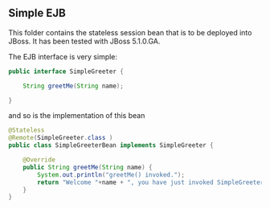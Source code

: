 ## Simple EJB

This folder contains the stateless session bean that is to be deployed into
JBoss. It has been tested with JBoss 5.1.0.GA.

The EJB interface is very simple:

```java
public interface SimpleGreeter {

    String greetMe(String name);

}
```

and so is the implementation of this bean

```java
@Stateless
@Remote(SimpleGreeter.class )
public class SimpleGreeterBean implements SimpleGreeter {

    @Override
    public String greetMe(String name) {
        System.out.println("greetMe() invoked.");
        return "Welcome "+name + ", you have just invoked SimpleGreeterBean!";
    }
}
```

